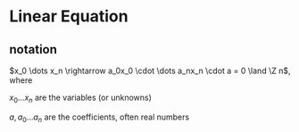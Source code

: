 # Linear Equation

## notation

$x_0 \dots x_n \rightarrow a_0x_0 \cdot \dots a_nx_n \cdot a = 0 \land \Z n$, where

$x_0 \dots x_n$ are the variables (or unknowns)

$a, a_0 \dots a_n$ are the coefficients, often real numbers